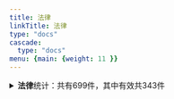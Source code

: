 ```yaml
---
title: 法律
linkTitle: 法律
type: "docs"
cascade:
  type: "docs"
menu: {main: {weight: 11 }}
---
```


<details class="doc-details">
<summary><strong>法律</strong>统计：共有699件，其中有效共343件</summary>
{{% pageinfo %}}

**法律**说明：

根据宪法规定制定的规范性文件，也叫“普通法律”。

全国人民代表大会和全国人民代表大会常务委员会根据宪法规定行使国家立法权。

《立法法》**第十一条** 下列事项只能制定法律：

（一）国家主权的事项；

（二）各级人民代表大会、人民政府、监察委员会、人民法院和人民检察院的产生、组织和职权；

（三）民族区域自治制度、特别行政区制度、基层群众自治制度；

（四）犯罪和刑罚；

（五）对公民政治权利的剥夺、限制人身自由的强制措施和处罚；

（六）税种的设立、税率的确定和税收征收管理等税收基本制度；

（七）对非国有财产的征收、征用；

（八）民事基本制度；

（九）基本经济制度以及财政、海关、金融和外贸的基本制度；

（十）诉讼制度和仲裁基本制度；

（十一）必须由全国人民代表大会及其常务委员会制定法律的其他事项。

---

**法律** 相关文本共有699件，其中：

- 尚未生效: 8
- 有效: 343
- 已修改: 127
- 已废止: 19
- 未知: 202

{{% /pageinfo %}}
</details>
